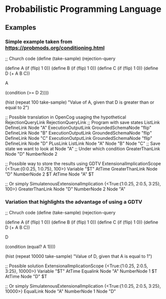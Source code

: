 # Probabilistic Programming Language

## Examples

### Simple example taken from https://probmods.org/conditioning.html

;; Church code
(define (take-sample)
  (rejection-query

   (define A (if (flip) 1 0))
   (define B (if (flip) 1 0))
   (define C (if (flip) 1 0))
   (define D (+ A B C))

   A

   (condition (>= D 2))))

(hist (repeat 100 take-sample) "Value of A, given that D is greater than or equal to 2")

;; Possible translation in OpenCog usaging the hypothetical RejectionQueryLink
RejectionQueryLink
  ;; Program with save states
  ListLink
    DefineLink
      Node "A"
      ExecutionOutputLink
        GroundedSchemaNode "flip" 
    DefineLink
      Node "B"
      ExecutionOutputLink
        GroundedSchemaNode "flip" 
    DefineLink
      Node "C"
      ExecutionOutputLink
        GroundedSchemaNode "flip" 
    DefineLink
      Node "D"
      PLusLink
        ListLink
          Node "A"
          Node "B"
          Node "C"
  ;; Save state we want to look at
  Node "A"
  ;; Under which condition
  GreaterThanLink
    Node "D"
    NumberNode 2

;; Possible way to store the results using GDTV
ExtensionalImplicationScope {<True:{0:0.25, 1:0.75}, 100>}
  Variable "$T"
  AtTime
    GreaterThanLink
      Node "D"
      NumberNode 2
    $T
  AtTime
    Node "A"
    $T

;; Or simply
SimulatenousExtensionalImplication {<True:{1:0.25, 2:0.5, 3:25}, 100>}
  GreaterThanLink
    Node "D"
    NumberNode 2
  Node "A"

### Variation that highlights the advantage of using a GDTV

;; Chruch code
(define (take-sample)
  (rejection-query

   (define A (if (flip) 1 0))
   (define B (if (flip) 1 0))
   (define C (if (flip) 1 0))
   (define D (+ A B C))

   D

   (condition (equal? A 1))))

(hist (repeat 10000 take-sample) "Value of D, given that A is equal to 1")

;; Possible solution
ExtensionalImplicationScope {<True:{1:0.25, 2:0.5, 3:25}, 10000>}
  Variable "$T"
  AtTime
    Equalink
      Node "A"
      NumberNode 1
    $T
  AtTime
    Node "D"
    $T

;; Or simply
SimulatenousExtensionalImplication {<True:{1:0.25, 2:0.5, 3:25}, 10000>}
  EqualLink
    Node "A"
    NumberNode 1
  Node "D"
